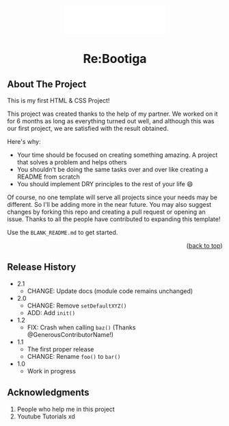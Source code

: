 <!-- LOGO PRESENTATION -->
<div align="center">
  <a href="https://github.com/Sailok25">
    <img src="sailok.png" alt="Logo">
  </a>
  <h1 align="center">Re:Bootiga</h1>
</div>



<!-- ABOUT THE PROJECT -->
## About The Project
This is my first HTML & CSS Project!

This project was created thanks to the help of my partner. We worked on it for 6 months as long as everything turned out well, and although this was our first project, we are satisfied with the result obtained.

Here's why:
* Your time should be focused on creating something amazing. A project that solves a problem and helps others
* You shouldn't be doing the same tasks over and over like creating a README from scratch
* You should implement DRY principles to the rest of your life :smile:

Of course, no one template will serve all projects since your needs may be different. So I'll be adding more in the near future. You may also suggest changes by forking this repo and creating a pull request or opening an issue. Thanks to all the people have contributed to expanding this template!

Use the `BLANK_README.md` to get started.

<p align="right">(<a href="#readme-top">back to top</a>)</p>



## Release History

* 2.1
    * CHANGE: Update docs (module code remains unchanged)
* 2.0
    * CHANGE: Remove `setDefaultXYZ()`
    * ADD: Add `init()`
* 1.2
    * FIX: Crash when calling `baz()` (Thanks @GenerousContributorName!)
* 1.1
    * The first proper release
    * CHANGE: Rename `foo()` to `bar()`
* 1.0
    * Work in progress



## Acknowledgments
1. People who help me in this project
2. Youtube Tutorials xd
